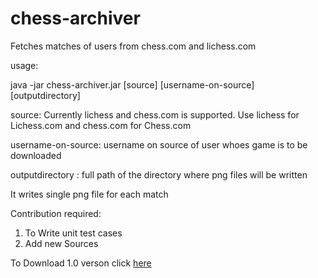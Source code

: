 # chess-archiver

Fetches matches of users from chess.com and lichess.com

usage:

java -jar chess-archiver.jar [source] [username-on-source] [outputdirectory]


source: Currently lichess and chess.com is supported. Use lichess for Lichess.com and chess.com for Chess.com

username-on-source: username on source of user whoes game is to be downloaded

outputdirectory : full path of the directory where png files will be written
  

It writes single png file for each match

Contribution required:
1. To Write unit test cases
2. Add new Sources

To Download 1.0 verson click [here](http://kgcorner.com/chess-archiver.jar)
